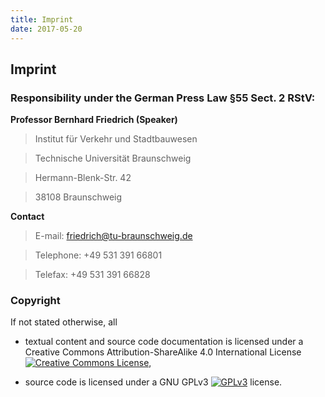 ```yaml
---
title: Imprint
date: 2017-05-20
---
```


## Imprint

### Responsibility under the German Press Law §55 Sect. 2 RStV:

**Professor Bernhard Friedrich (Speaker)**

> Institut für Verkehr und Stadtbauwesen

> Technische Universität Braunschweig

> Hermann-Blenk-Str. 42 

> 38108 Braunschweig

**Contact**

> E-mail: friedrich@tu-braunschweig.de

> Telephone: +49 531 391 66801

> Telefax: +49 531 391 66828


### Copyright

If not stated otherwise, all

* textual content and source code documentation is licensed under a Creative Commons Attribution-ShareAlike 4.0 International License
[![Creative Commons License](https://i.creativecommons.org/l/by-sa/4.0/80x15.png)](https://creativecommons.org/licenses/by-sa/4.0/),

* source code is licensed under a GNU GPLv3 [![GPLv3](https://www.gnu.org/graphics/gplv3-88x31.png)](https://www.gnu.org/licenses/gpl-3.0.html) license.
